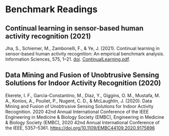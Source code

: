 # Benchmark Readings

## Continual learning in sensor-based human activity recognition (2021)

Jha, S., Schiemer, M., Zambonelli, F., & Ye, J. (2021). Continual learning in sensor-based human activity recognition: An empirical benchmark analysis. Information Sciences, 575, 1–21. [doi](https://doi.org/10.1016/j.ins.2021.04.062). [ContinualLearning.pdf](ContinualLearning.pdf).

## Data Mining and Fusion of Unobtrusive Sensing Solutions for Indoor Activity Recognition (2020)

Ekerete, I. F., Garcia-Constantino, M., Diaz, Y., Giggins, O. M., Mustafa, M. A., Konios, A., Pouliet, P., Nugent, C. D., & McLaughlin, J. (2020). Data Mining and Fusion of Unobtrusive Sensing Solutions for Indoor Activity Recognition. 2020 42nd Annual International Conference of the IEEE Engineering in Medicine & Biology Society (EMBC), Engineering in Medicine & Biology Society (EMBC), 2020 42nd Annual International Conference of the IEEE, 5357–5361. https://doi.org/10.1109/EMBC44109.2020.9175896